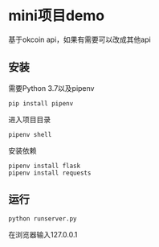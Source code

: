 # mini项目demo

基于okcoin api，如果有需要可以改成其他api

## 安装

需要Python 3.7以及pipenv

```
pip install pipenv
```

进入项目目录

```
pipenv shell
```

安装依赖
```
pipenv install flask
pipenv install requests
```

## 运行

```
python runserver.py
```

在浏览器输入127.0.0.1
